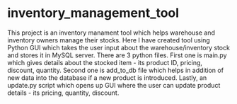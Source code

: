 # inventory_management_tool
This project is an inventory manament tool which helps warehouse and inventory owners manage their stocks.
Here I have created tool using Python GUI which takes the user input about the warehouse/inventory stock and stores it in MySQL server.
There are 3 python files.
First one is main.py which gives details about the stocked item - its product ID, pricing, discount, quantity.
Second one is add_to_db file which helps in addition of new data into the database if a new product is introduced.
Lastly, an update.py script which opens up GUI where the user can update product details - its pricing, quantity, discount.
